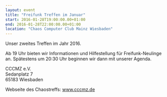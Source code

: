 ```yaml
---
layout: event
title: "Freifunk Treffen im Januar"
start: 2016-01-28T19:00:00.00+01:00
end: 2016-01-28T22:00:00.00+01:00
location: "Chaos Computer Club Mainz Wiesbaden"
---
```


Unser zweites Treffen im Jahr 2016.

Ab 19 Uhr bieten wir Informationen und Hilfestellung für Freifunk-Neulinge an.
Spätestens um 20:30 Uhr beginnen wir dann mit unserer Agenda.

CCCMZ e.V.<br>
Sedanplatz 7<br>
65183 Wiesbaden

Webseite des Chaostreffs: <a href="https://www.cccmz.de">www.cccmz.de</a>
